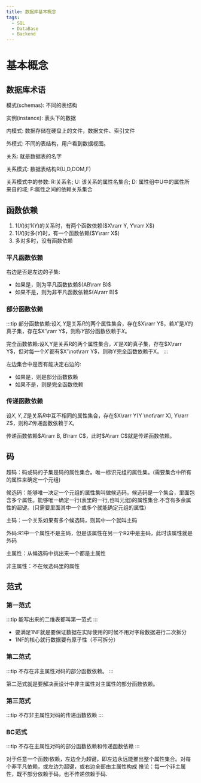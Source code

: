 ```yaml
---
title: 数据库基本概念
tags: 
  - SQL
  - DataBase
  - Backend
---
```


# 基本概念

## 数据库术语

模式(schemas): 不同的表结构

实例(instance): 表头下的数据

内模式: 数据存储在硬盘上的文件，数据文件、索引文件

外模式: 不同的表结构，用户看到数据视图。

关系: 就是数据表的名字

关系模式: 数据表结构R(U,D,DOM,F)

关系模式中的参数: R:关系名; U: 该关系的属性名集合; D: 属性组中U中的属性所来自的域; F:属性之间的依赖关系集合

## 函数依赖

1. 1($X$)对1($Y$)的关系时，有两个函数依赖($X\rarr Y, Y\rarr X$)
2. 1($X$)对多($Y$)时，有一个函数依赖($Y\rarr X$)
3. 多对多时，没有函数依赖

### 平凡函数依赖

右边是否是左边的子集:

- 如果是，则为平凡函数依赖$(AB\rarr B)$
- 如果不是，则为非平凡函数依赖$(A\rarr B)$

### 部分函数依赖

:::tip
部分函数依赖:设$X,Y$是关系$R$的两个属性集合，存在$X\rarr Y$，若$X'$是$X$的真子集，存在$X'\rarr Y$，则称$Y$部分函数依赖于$X$。

完全函数依赖:设X,Y是关系R的两个属性集合，$X'$是$X$的真子集，存在$X\rarr Y$，但对每一个$X'$都有$X'\not\rarr Y$，则称Y完全函数依赖于X。
:::

左边集合中是否有能决定右边的:

- 如果是，则是部分函数依赖
- 如果不是，则是完全函数依赖

### 传递函数依赖

设$X, Y, Z$是关系$R$中互不相同的属性集合，存在$X\rarr Y(Y \not\rarr X), Y\rarr Z$，则称$Z$传递函数依赖于$X$。

传递函数依赖$A\rarr B, B\rarr C$，此时$A\rarr C$就是传递函数依赖。

## 码

超码：码或码的子集是码的属性集合。唯一标识元组的属性集。(需要集合中所有的属性来确定一个元组)

候选码：能够唯一决定一个元组的属性集叫做候选码，候选码是一个集合，里面包含多个属性。能够唯一确定一行(表里的一行,也叫元组)的属性集合.不含有多余属性的超键。(只需要里面其中一个或多个就能确定元组的属性)

主码：一个关系如果有多个候选码，则其中一个就叫主码

外码:R1中一个属性不是主码，但是该属性在另一个R2中是主码，此时该属性就是外码

主属性：从候选码中挑出来一个都是主属性

非主属性：不在候选码里的属性

## 范式

### 第一范式

:::tip
能写出来的二维表都叫第一范式
:::

- 要满足1NF就是要保证数据在实际使用的时候不用对字段数据进行二次拆分
- 1NF的核心就行数据要有原子性（不可拆分）

### 第二范式

:::tip
不存在非主属性对码的部分函数依赖。
:::

第二范式就是要解决表设计中非主属性对主属性的部分函数依赖。

### 第三范式

:::tip
不存非主属性对码的传递函数依赖
:::

### BC范式

:::tip
不存在主属性对码的部分函数依赖和传递函数依赖
:::

对于任意一个函数i依赖，左边全为超键，即左边永远能推出整个属性集合。对每个非平凡依赖，或左边为超键，或右边全部由主属性构成
推论：每一个非主属性，既不部分依赖于码，也不传递依赖于码.
